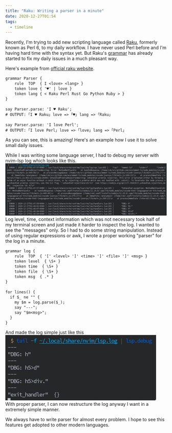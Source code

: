 ```yaml
---
title: "Raku: Writing a parser in a minute"
date: 2020-12-27T01:54
tags:
  - timeline
---
```


Recently, I'm trying to add new scripting language called
[Raku](https://www.raku.org/), formerly known as Perl 6, to my daily workflow.
I have never used Perl before and I'm
having hard time with the syntax yet. But Raku's
[grammar](https://docs.raku.org/language/grammar_tutorial) has already started to fix my daily issues in a much pleasant way.

Here's example from [official raku website](https://www.raku.org/).
```
grammar Parser {
    rule  TOP  { I <love> <lang> }
    token love { '♥' | love }
    token lang { < Raku Perl Rust Go Python Ruby > }
}

say Parser.parse: 'I ♥ Raku';
# OUTPUT: ｢I ♥ Raku｣ love => ｢♥｣ lang => ｢Raku｣

say Parser.parse: 'I love Perl';
# OUTPUT: ｢I love Perl｣ love => ｢love｣ lang => ｢Perl｣
```

As you can see, this is amazing! Here's an example how I use it to solve small daily issues.

While I was writing some language server, I had to debug my server with nvim-lsp log which looks like this.
<img src="./static/lsplog.png?centerme">
Log level, time, context information which was not necessary took half of my terminal screen and just made it harder to inspect the log.
I wanted to see the "messages" only. So I had to do some string manipulation. Instead of using regular expressions or awk, I wrote a proper working "parser" for the log in a minute.
```
grammar log {
    rule  TOP  { '[' <level> ']' <time> ']' <file> ']' <msg> }
    token level  { \S+ }
    token time  { \S+ }
    token file  { \S+ }
    token msg  { .* }
}

for lines() {
  if $_ ne "" {
    my $m = log.parse($_);
    say "---";
    say "$m<msg>";
  }
}

```

And made the log simple just like this
<img src="./static/lsplog2.png?centerme">
With proper parser, I can now restructure the log anyway I want in a extremely simple manner.

We always have to write parser for almost every problem. I hope to see this features get adopted to other modern languages.
